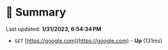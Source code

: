 # 📖 Summary
Last updated: **1/31/2023, 6:54:34 PM**

- `GET` [https://google.com](https://google.com) - **Up** (131ms)
